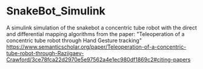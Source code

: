 # SnakeBot_Simulink
A simulink simulation of the snakebot a concentric tube robot with the direct and differential mapping algorithms from the paper: "Teleoperation of a concentric tube robot through Hand Gesture tracking" https://www.semanticscholar.org/paper/Teleoperation-of-a-concentric-tube-robot-through-Razjigaev-Crawford/3ce78fca22d2970e5e97562a4e1ec980df1869c2#citing-papers
